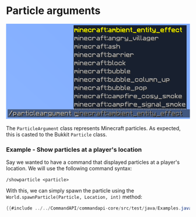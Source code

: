 # Particle arguments

![](./images/arguments/particle.png)

The `ParticleArgument` class represents Minecraft particles. As expected, this is casted to the Bukkit `Particle` class.

<div class="example">

### Example - Show particles at a player's location

Say we wanted to have a command that displayed particles at a player's location. We will use the following command syntax:

```
/showparticle <particle>
```

With this, we can simply spawn the particle using the `World.spawnParticle(Particle, Location, int)` method:

```java
{{#include ../../CommandAPI/commandapi-core/src/test/java/Examples.java:particlearguments}}
```

</div>